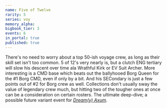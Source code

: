 ```yaml
---
name: Five of Twelve
rarity: 5
series: voy
memory_alpha:
bigbook_tier: 3
events: 6
in_portal: true
published: true
---
```


There's no need to worry about a top 50-ish voyage crew, as long as their skill set isn't too common. 5 of 12's very nearly is, but a clutch ENG tertiary will slow his descent over time ala Wrathful Kirk or EV Suit Archer. More interesting is a CMD base which beats out the ballyhooed Borg Queen for the #1 Borg CMD, even if only by a bit. And his SECondary is just a few points out of #2 for Borg crew as well. Collections don't usually sway the value of legendary crew much, but hitting two of the tougher ones at once can be a consideration on certain rosters. The ultimate deep-dive; a possible future variant event for [_Dream(y) Axum_](https://memory-alpha.fandom.com/wiki/Axum).
